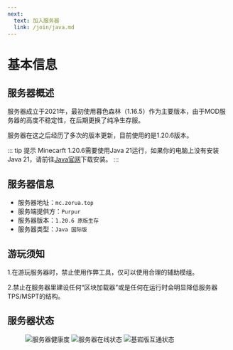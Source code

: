 ```yaml
---
next: 
  text: 加入服务器
  link: /join/java.md
---
```


# 基本信息

## 服务器概述

服务器成立于2021年，最初使用暮色森林（1.16.5）作为主要版本，由于MOD服务器的高度不稳定性，在后期更换了纯净生存服。

服务器在这之后经历了多次的版本更新，目前使用的是1.20.6版本。

::: tip 提示
Minecarft 1.20.6需要使用Java 21运行，如果你的电脑上没有安装Java 21，请前往[Java官网](https://www.oracle.com/cn/java/technologies/downloads/#java21)下载安装。
:::

## 服务器信息

- 服务器地址：`mc.zorua.top`
- 服务端提供方：`Purpur`
- 服务器版本：`1.20.6 原版生存`
- 服务器类型：`Java 国际版`

## 游玩须知
1.在游玩服务器时，禁止使用作弊工具，仅可以使用合理的辅助模组。

2.禁止在服务器里建设任何“区块加载器”或是任何在运行时会明显降低服务器TPS/MSPT的结构。

## 服务器状态

<figure>

![服务器健康度](https://jiankong.zorua.top/api/badge/10/uptime/1?labelPrefix=Minecraft%E7%B2%89%E4%B8%9D%E6%9C%8D&labelSuffix=%E5%B0%8F%E6%97%B6&prefix=%E5%81%A5%E5%BA%B7%E5%BA%A6&style=for-the-badge)
![服务器在线状态](https://jiankong.zorua.top/api/badge/10/status?style=for-the-badge)
![基岩版互通状态](https://jiankong.zorua.top/api/badge/21/uptime/1?labelPrefix=%E5%9F%BA%E5%B2%A9%E7%89%88%E4%BA%92%E9%80%9A&labelSuffix=%E5%B0%8F%E6%97%B6&style=for-the-badge)

</figure>
